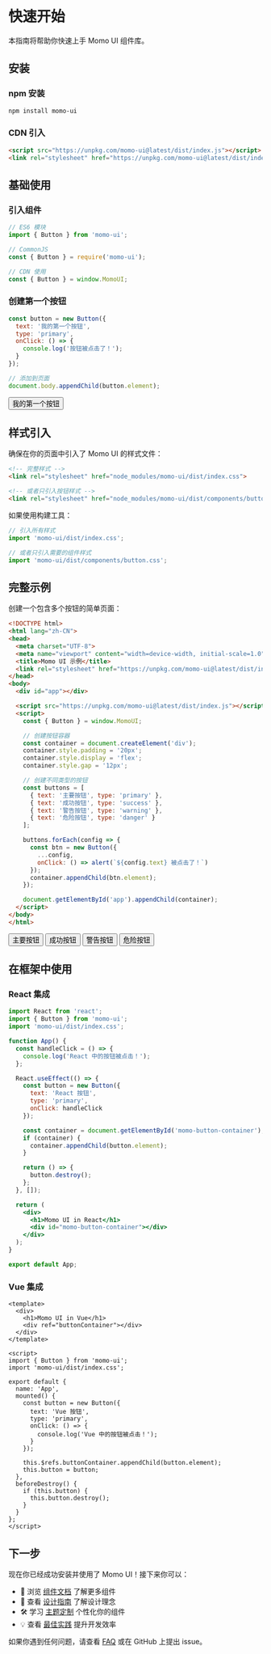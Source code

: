 # 快速开始

本指南将帮助你快速上手 Momo UI 组件库。

## 安装

### npm 安装

```bash
npm install momo-ui
```

### CDN 引入

```html
<script src="https://unpkg.com/momo-ui@latest/dist/index.js"></script>
<link rel="stylesheet" href="https://unpkg.com/momo-ui@latest/dist/index.css">
```

## 基础使用

### 引入组件

```javascript
// ES6 模块
import { Button } from 'momo-ui';

// CommonJS
const { Button } = require('momo-ui');

// CDN 使用
const { Button } = window.MomoUI;
```

### 创建第一个按钮

```javascript
const button = new Button({
  text: '我的第一个按钮',
  type: 'primary',
  onClick: () => {
    console.log('按钮被点击了！');
  }
});

// 添加到页面
document.body.appendChild(button.element);
```

<div class="demo-container">
  <button class="neu-button neu-button--primary" onclick="console.log('按钮被点击了！')">我的第一个按钮</button>
</div>

## 样式引入

确保在你的页面中引入了 Momo UI 的样式文件：

```html
<!-- 完整样式 -->
<link rel="stylesheet" href="node_modules/momo-ui/dist/index.css">

<!-- 或者只引入按钮样式 -->
<link rel="stylesheet" href="node_modules/momo-ui/dist/components/button.css">
```

如果使用构建工具：

```javascript
// 引入所有样式
import 'momo-ui/dist/index.css';

// 或者只引入需要的组件样式
import 'momo-ui/dist/components/button.css';
```

## 完整示例

创建一个包含多个按钮的简单页面：

```html
<!DOCTYPE html>
<html lang="zh-CN">
<head>
  <meta charset="UTF-8">
  <meta name="viewport" content="width=device-width, initial-scale=1.0">
  <title>Momo UI 示例</title>
  <link rel="stylesheet" href="https://unpkg.com/momo-ui@latest/dist/index.css">
</head>
<body>
  <div id="app"></div>

  <script src="https://unpkg.com/momo-ui@latest/dist/index.js"></script>
  <script>
    const { Button } = window.MomoUI;

    // 创建按钮容器
    const container = document.createElement('div');
    container.style.padding = '20px';
    container.style.display = 'flex';
    container.style.gap = '12px';

    // 创建不同类型的按钮
    const buttons = [
      { text: '主要按钮', type: 'primary' },
      { text: '成功按钮', type: 'success' },
      { text: '警告按钮', type: 'warning' },
      { text: '危险按钮', type: 'danger' }
    ];

    buttons.forEach(config => {
      const btn = new Button({
        ...config,
        onClick: () => alert(`${config.text} 被点击了！`)
      });
      container.appendChild(btn.element);
    });

    document.getElementById('app').appendChild(container);
  </script>
</body>
</html>
```

<div class="demo-container">
  <button class="neu-button neu-button--primary" onclick="alert('主要按钮被点击了！')">主要按钮</button>
  <button class="neu-button neu-button--success" onclick="alert('成功按钮被点击了！')">成功按钮</button>
  <button class="neu-button neu-button--warning" onclick="alert('警告按钮被点击了！')">警告按钮</button>
  <button class="neu-button neu-button--danger" onclick="alert('危险按钮被点击了！')">危险按钮</button>
</div>

## 在框架中使用

### React 集成

```jsx
import React from 'react';
import { Button } from 'momo-ui';
import 'momo-ui/dist/index.css';

function App() {
  const handleClick = () => {
    console.log('React 中的按钮被点击！');
  };

  React.useEffect(() => {
    const button = new Button({
      text: 'React 按钮',
      type: 'primary',
      onClick: handleClick
    });

    const container = document.getElementById('momo-button-container');
    if (container) {
      container.appendChild(button.element);
    }

    return () => {
      button.destroy();
    };
  }, []);

  return (
    <div>
      <h1>Momo UI in React</h1>
      <div id="momo-button-container"></div>
    </div>
  );
}

export default App;
```

### Vue 集成

```vue
<template>
  <div>
    <h1>Momo UI in Vue</h1>
    <div ref="buttonContainer"></div>
  </div>
</template>

<script>
import { Button } from 'momo-ui';
import 'momo-ui/dist/index.css';

export default {
  name: 'App',
  mounted() {
    const button = new Button({
      text: 'Vue 按钮',
      type: 'primary',
      onClick: () => {
        console.log('Vue 中的按钮被点击！');
      }
    });

    this.$refs.buttonContainer.appendChild(button.element);
    this.button = button;
  },
  beforeDestroy() {
    if (this.button) {
      this.button.destroy();
    }
  }
};
</script>
```

## 下一步

现在你已经成功安装并使用了 Momo UI！接下来你可以：

- 📖 浏览 [组件文档](components/) 了解更多组件
- 🎨 查看 [设计指南](design/) 了解设计理念
- 🛠️ 学习 [主题定制](guide/theming.md) 个性化你的组件
- 💡 查看 [最佳实践](guide/best-practices.md) 提升开发效率

如果你遇到任何问题，请查看 [FAQ](faq.md) 或在 GitHub 上提出 issue。